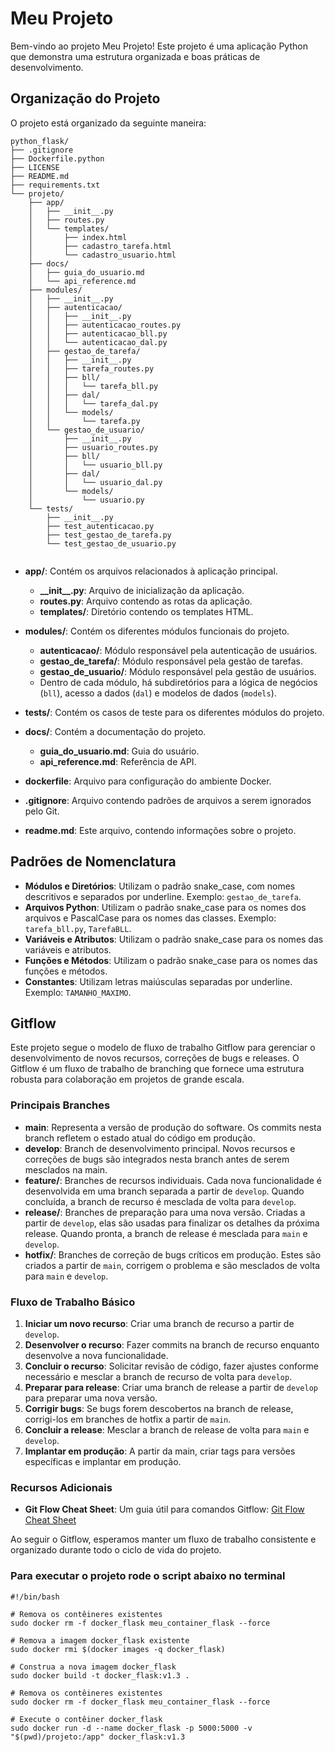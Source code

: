 # Meu Projeto

Bem-vindo ao projeto Meu Projeto! Este projeto é uma aplicação Python que demonstra uma estrutura organizada e boas práticas de desenvolvimento.

## Organização do Projeto

O projeto está organizado da seguinte maneira:

```plaintext
python_flask/
├── .gitignore
├── Dockerfile.python
├── LICENSE
├── README.md
├── requirements.txt
└── projeto/
    ├── app/
    │   ├── __init__.py
    │   ├── routes.py
    │   └── templates/
    │       ├── index.html
    │       ├── cadastro_tarefa.html
    │       └── cadastro_usuario.html
    ├── docs/
    │   ├── guia_do_usuario.md
    │   └── api_reference.md
    ├── modules/
    │   ├── __init__.py
    │   ├── autenticacao/
    │   │   ├── __init__.py
    │   │   ├── autenticacao_routes.py
    │   │   ├── autenticacao_bll.py
    │   │   └── autenticacao_dal.py
    │   ├── gestao_de_tarefa/
    │   │   ├── __init__.py
    │   │   ├── tarefa_routes.py
    │   │   ├── bll/
    │   │   │   └── tarefa_bll.py
    │   │   ├── dal/
    │   │   │   └── tarefa_dal.py
    │   │   └── models/
    │   │       └── tarefa.py
    │   └── gestao_de_usuario/
    │       ├── __init__.py
    │       ├── usuario_routes.py
    │       ├── bll/
    │       │   └── usuario_bll.py
    │       ├── dal/
    │       │   └── usuario_dal.py
    │       └── models/
    │           └── usuario.py
    └── tests/
        ├── __init__.py
        ├── test_autenticacao.py
        ├── test_gestao_de_tarefa.py
        └── test_gestao_de_usuario.py


```

- **app/**: Contém os arquivos relacionados à aplicação principal.
  - **\_\_init\_\_.py**: Arquivo de inicialização da aplicação.
  - **routes.py**: Arquivo contendo as rotas da aplicação.
  - **templates/**: Diretório contendo os templates HTML.

- **modules/**: Contém os diferentes módulos funcionais do projeto.
  - **autenticacao/**: Módulo responsável pela autenticação de usuários.
  - **gestao_de_tarefa/**: Módulo responsável pela gestão de tarefas.
  - **gestao_de_usuario/**: Módulo responsável pela gestão de usuários.
  - Dentro de cada módulo, há subdiretórios para a lógica de negócios (`bll`), acesso a dados (`dal`) e modelos de dados (`models`).

- **tests/**: Contém os casos de teste para os diferentes módulos do projeto.

- **docs/**: Contém a documentação do projeto.
  - **guia_do_usuario.md**: Guia do usuário.
  - **api_reference.md**: Referência de API.

- **dockerfile**: Arquivo para configuração do ambiente Docker.
- **.gitignore**: Arquivo contendo padrões de arquivos a serem ignorados pelo Git.
- **readme.md**: Este arquivo, contendo informações sobre o projeto.

## Padrões de Nomenclatura

- **Módulos e Diretórios**: Utilizam o padrão snake_case, com nomes descritivos e separados por underline. Exemplo: `gestao_de_tarefa`.
- **Arquivos Python**: Utilizam o padrão snake_case para os nomes dos arquivos e PascalCase para os nomes das classes. Exemplo: `tarefa_bll.py`, `TarefaBLL`.
- **Variáveis e Atributos**: Utilizam o padrão snake_case para os nomes das variáveis e atributos.
- **Funções e Métodos**: Utilizam o padrão snake_case para os nomes das funções e métodos.
- **Constantes**: Utilizam letras maiúsculas separadas por underline. Exemplo: `TAMANHO_MAXIMO`.

## Gitflow

Este projeto segue o modelo de fluxo de trabalho Gitflow para gerenciar o desenvolvimento de novos recursos, correções de bugs e releases. O Gitflow é um fluxo de trabalho de branching que fornece uma estrutura robusta para colaboração em projetos de grande escala.

### Principais Branches

- **main**: Representa a versão de produção do software. Os commits nesta branch refletem o estado atual do código em produção.
- **develop**: Branch de desenvolvimento principal. Novos recursos e correções de bugs são integrados nesta branch antes de serem mesclados na main.
- **feature/**: Branches de recursos individuais. Cada nova funcionalidade é desenvolvida em uma branch separada a partir de `develop`. Quando concluída, a branch de recurso é mesclada de volta para `develop`.
- **release/**: Branches de preparação para uma nova versão. Criadas a partir de `develop`, elas são usadas para finalizar os detalhes da próxima release. Quando pronta, a branch de release é mesclada para `main` e `develop`.
- **hotfix/**: Branches de correção de bugs críticos em produção. Estes são criados a partir de `main`, corrigem o problema e são mesclados de volta para `main` e `develop`.

### Fluxo de Trabalho Básico

1. **Iniciar um novo recurso**: Criar uma branch de recurso a partir de `develop`.
2. **Desenvolver o recurso**: Fazer commits na branch de recurso enquanto desenvolve a nova funcionalidade.
3. **Concluir o recurso**: Solicitar revisão de código, fazer ajustes conforme necessário e mesclar a branch de recurso de volta para `develop`.
4. **Preparar para release**: Criar uma branch de release a partir de `develop` para preparar uma nova versão.
5. **Corrigir bugs**: Se bugs forem descobertos na branch de release, corrigi-los em branches de hotfix a partir de `main`.
6. **Concluir a release**: Mesclar a branch de release de volta para `main` e `develop`.
7. **Implantar em produção**: A partir da main, criar tags para versões específicas e implantar em produção.

### Recursos Adicionais

- **Git Flow Cheat Sheet**: Um guia útil para comandos Gitflow: [Git Flow Cheat Sheet](https://danielkummer.github.io/git-flow-cheatsheet/)

Ao seguir o Gitflow, esperamos manter um fluxo de trabalho consistente e organizado durante todo o ciclo de vida do projeto.


### Para executar o projeto rode o script abaixo no terminal

```
#!/bin/bash

# Remova os contêineres existentes
sudo docker rm -f docker_flask meu_container_flask --force

# Remova a imagem docker_flask existente
sudo docker rmi $(docker images -q docker_flask)

# Construa a nova imagem docker_flask
sudo docker build -t docker_flask:v1.3 .

# Remova os contêineres existentes
sudo docker rm -f docker_flask meu_container_flask --force

# Execute o contêiner docker_flask
sudo docker run -d --name docker_flask -p 5000:5000 -v "$(pwd)/projeto:/app" docker_flask:v1.3

```